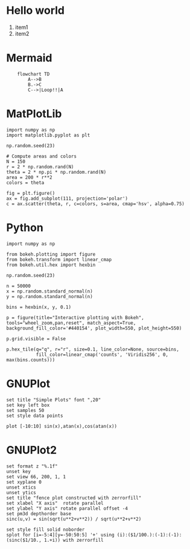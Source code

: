 # Hello world
1. item1
2. item2

# Mermaid
```mermaid
    flowchart TD
        A-->B
        B.->C
        C-->|Loop!!|A
```

# MatPlotLib
```{.matplotlib}
import numpy as np
import matplotlib.pyplot as plt

np.random.seed(23)

# Compute areas and colors
N = 150
r = 2 * np.random.rand(N)
theta = 2 * np.pi * np.random.rand(N)
area = 200 * r**2
colors = theta

fig = plt.figure()
ax = fig.add_subplot(111, projection='polar')
c = ax.scatter(theta, r, c=colors, s=area, cmap='hsv', alpha=0.75)
```

# Python
```{.python .bokeh format=html caption="Move around in the plot by using your mouse. This gallery example was modified from [here](https://docs.bokeh.org/en/latest/docs/gallery/hex_tile.html)."}
import numpy as np

from bokeh.plotting import figure
from bokeh.transform import linear_cmap
from bokeh.util.hex import hexbin

np.random.seed(23)

n = 50000
x = np.random.standard_normal(n)
y = np.random.standard_normal(n)

bins = hexbin(x, y, 0.1)

p = figure(title="Interactive plotting with Bokeh", tools="wheel_zoom,pan,reset", match_aspect=True, background_fill_color='#440154', plot_width=550, plot_height=550)

p.grid.visible = False

p.hex_tile(q="q", r="r", size=0.1, line_color=None, source=bins,
           fill_color=linear_cmap('counts', 'Viridis256', 0, max(bins.counts)))
```

# GNUPlot
```{.gnuplot}
set title "Simple Plots" font ",20"
set key left box
set samples 50
set style data points

plot [-10:10] sin(x),atan(x),cos(atan(x))
```

# GNUPlot2
```{.gnuplot}
set format z "%.1f"
unset key
set view 66, 200, 1, 1
set xyplane 0
unset xtics
unset ytics
set title "fence plot constructed with zerrorfill"
set xlabel "X axis"  rotate parallel
set ylabel "Y axis" rotate parallel offset -4
set pm3d depthorder base
sinc(u,v) = sin(sqrt(u**2+v**2)) / sqrt(u**2+v**2)

set style fill solid noborder
splot for [i=-5:4][y=-50:50:5] '+' using (i):($1/100.):(-1):(-1):(sinc($1/10., 1.+i)) with zerrorfill
```